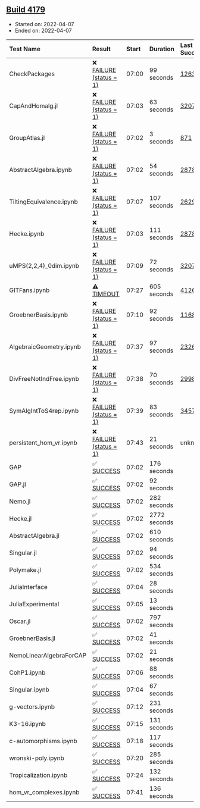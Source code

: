 ## [Build 4179](https://oscarci.mathematik.uni-kl.de/job/oscar-stable/4179/)

* Started on: 2022-04-07
* Ended on: 2022-04-07

| Test Name    | Result | Start | Duration | Last Success | First Failure |
|:-------------|:-------|:------|:---------|:-------------|:--------------|
| CheckPackages | ❌ [FAILURE (status = 1)](https://oscarci.mathematik.uni-kl.de/job/oscar-stable/4179/artifact/logs/build-4179/CheckPackages.log) | 07:00 | 99 seconds | [1263](https://oscarci.mathematik.uni-kl.de/job/oscar-stable/1263/) | [1264](https://oscarci.mathematik.uni-kl.de/job/oscar-stable/1264/) |
| CapAndHomalg.jl | ❌ [FAILURE (status = 1)](https://oscarci.mathematik.uni-kl.de/job/oscar-stable/4179/artifact/logs/build-4179/CapAndHomalg.jl.log) | 07:03 | 63 seconds | [3207](https://oscarci.mathematik.uni-kl.de/job/oscar-stable/3207/) | [3208](https://oscarci.mathematik.uni-kl.de/job/oscar-stable/3208/) |
| GroupAtlas.jl | ❌ [FAILURE (status = 1)](https://oscarci.mathematik.uni-kl.de/job/oscar-stable/4179/artifact/logs/build-4179/GroupAtlas.jl.log) | 07:02 | 3 seconds | [871](https://oscarci.mathematik.uni-kl.de/job/oscar-stable/871/) | [872](https://oscarci.mathematik.uni-kl.de/job/oscar-stable/872/) |
| AbstractAlgebra.ipynb | ❌ [FAILURE (status = 1)](https://oscarci.mathematik.uni-kl.de/job/oscar-stable/4179/artifact/logs/build-4179/AbstractAlgebra.ipynb.log) | 07:02 | 54 seconds | [2878](https://oscarci.mathematik.uni-kl.de/job/oscar-stable/2878/) | [2879](https://oscarci.mathematik.uni-kl.de/job/oscar-stable/2879/) |
| TiltingEquivalence.ipynb | ❌ [FAILURE (status = 1)](https://oscarci.mathematik.uni-kl.de/job/oscar-stable/4179/artifact/logs/build-4179/TiltingEquivalence.ipynb.log) | 07:07 | 107 seconds | [2629](https://oscarci.mathematik.uni-kl.de/job/oscar-stable/2629/) | [2630](https://oscarci.mathematik.uni-kl.de/job/oscar-stable/2630/) |
| Hecke.ipynb | ❌ [FAILURE (status = 1)](https://oscarci.mathematik.uni-kl.de/job/oscar-stable/4179/artifact/logs/build-4179/Hecke.ipynb.log) | 07:03 | 111 seconds | [2878](https://oscarci.mathematik.uni-kl.de/job/oscar-stable/2878/) | [2879](https://oscarci.mathematik.uni-kl.de/job/oscar-stable/2879/) |
| uMPS(2,2,4)_0dim.ipynb | ❌ [FAILURE (status = 1)](https://oscarci.mathematik.uni-kl.de/job/oscar-stable/4179/artifact/logs/build-4179/uMPS-2-2-4-_0dim.ipynb.log) | 07:09 | 72 seconds | [3207](https://oscarci.mathematik.uni-kl.de/job/oscar-stable/3207/) | [3208](https://oscarci.mathematik.uni-kl.de/job/oscar-stable/3208/) |
| GITFans.ipynb | ⚠ [TIMEOUT](https://oscarci.mathematik.uni-kl.de/job/oscar-stable/4179/artifact/logs/build-4179/GITFans.ipynb.log) | 07:27 | 605 seconds | [4126](https://oscarci.mathematik.uni-kl.de/job/oscar-stable/4126/) | [4127](https://oscarci.mathematik.uni-kl.de/job/oscar-stable/4127/) |
| GroebnerBasis.ipynb | ❌ [FAILURE (status = 1)](https://oscarci.mathematik.uni-kl.de/job/oscar-stable/4179/artifact/logs/build-4179/GroebnerBasis.ipynb.log) | 07:10 | 92 seconds | [1168](https://oscarci.mathematik.uni-kl.de/job/oscar-stable/1168/) | [1169](https://oscarci.mathematik.uni-kl.de/job/oscar-stable/1169/) |
| AlgebraicGeometry.ipynb | ❌ [FAILURE (status = 1)](https://oscarci.mathematik.uni-kl.de/job/oscar-stable/4179/artifact/logs/build-4179/AlgebraicGeometry.ipynb.log) | 07:37 | 97 seconds | [2326](https://oscarci.mathematik.uni-kl.de/job/oscar-stable/2326/) | [2327](https://oscarci.mathematik.uni-kl.de/job/oscar-stable/2327/) |
| DivFreeNotIndFree.ipynb | ❌ [FAILURE (status = 1)](https://oscarci.mathematik.uni-kl.de/job/oscar-stable/4179/artifact/logs/build-4179/DivFreeNotIndFree.ipynb.log) | 07:38 | 70 seconds | [2998](https://oscarci.mathematik.uni-kl.de/job/oscar-stable/2998/) | [2999](https://oscarci.mathematik.uni-kl.de/job/oscar-stable/2999/) |
| SymAlgIntToS4rep.ipynb | ❌ [FAILURE (status = 1)](https://oscarci.mathematik.uni-kl.de/job/oscar-stable/4179/artifact/logs/build-4179/SymAlgIntToS4rep.ipynb.log) | 07:39 | 83 seconds | [3457](https://oscarci.mathematik.uni-kl.de/job/oscar-stable/3457/) | [3458](https://oscarci.mathematik.uni-kl.de/job/oscar-stable/3458/) |
| persistent_hom_vr.ipynb | ❌ [FAILURE (status = 1)](https://oscarci.mathematik.uni-kl.de/job/oscar-stable/4179/artifact/logs/build-4179/persistent_hom_vr.ipynb.log) | 07:43 | 21 seconds | unknown | unknown |
| GAP | ✅ [SUCCESS](https://oscarci.mathematik.uni-kl.de/job/oscar-stable/4179/artifact/logs/build-4179/GAP.log) | 07:02 | 176 seconds |  |  |
| GAP.jl | ✅ [SUCCESS](https://oscarci.mathematik.uni-kl.de/job/oscar-stable/4179/artifact/logs/build-4179/GAP.jl.log) | 07:02 | 92 seconds |  |  |
| Nemo.jl | ✅ [SUCCESS](https://oscarci.mathematik.uni-kl.de/job/oscar-stable/4179/artifact/logs/build-4179/Nemo.jl.log) | 07:02 | 282 seconds |  |  |
| Hecke.jl | ✅ [SUCCESS](https://oscarci.mathematik.uni-kl.de/job/oscar-stable/4179/artifact/logs/build-4179/Hecke.jl.log) | 07:02 | 2772 seconds |  |  |
| AbstractAlgebra.jl | ✅ [SUCCESS](https://oscarci.mathematik.uni-kl.de/job/oscar-stable/4179/artifact/logs/build-4179/AbstractAlgebra.jl.log) | 07:02 | 610 seconds |  |  |
| Singular.jl | ✅ [SUCCESS](https://oscarci.mathematik.uni-kl.de/job/oscar-stable/4179/artifact/logs/build-4179/Singular.jl.log) | 07:02 | 94 seconds |  |  |
| Polymake.jl | ✅ [SUCCESS](https://oscarci.mathematik.uni-kl.de/job/oscar-stable/4179/artifact/logs/build-4179/Polymake.jl.log) | 07:02 | 534 seconds |  |  |
| JuliaInterface | ✅ [SUCCESS](https://oscarci.mathematik.uni-kl.de/job/oscar-stable/4179/artifact/logs/build-4179/JuliaInterface.log) | 07:04 | 28 seconds |  |  |
| JuliaExperimental | ✅ [SUCCESS](https://oscarci.mathematik.uni-kl.de/job/oscar-stable/4179/artifact/logs/build-4179/JuliaExperimental.log) | 07:05 | 13 seconds |  |  |
| Oscar.jl | ✅ [SUCCESS](https://oscarci.mathematik.uni-kl.de/job/oscar-stable/4179/artifact/logs/build-4179/Oscar.jl.log) | 07:02 | 797 seconds |  |  |
| GroebnerBasis.jl | ✅ [SUCCESS](https://oscarci.mathematik.uni-kl.de/job/oscar-stable/4179/artifact/logs/build-4179/GroebnerBasis.jl.log) | 07:02 | 41 seconds |  |  |
| NemoLinearAlgebraForCAP | ✅ [SUCCESS](https://oscarci.mathematik.uni-kl.de/job/oscar-stable/4179/artifact/logs/build-4179/NemoLinearAlgebraForCAP.log) | 07:02 | 21 seconds |  |  |
| CohP1.ipynb | ✅ [SUCCESS](https://oscarci.mathematik.uni-kl.de/job/oscar-stable/4179/artifact/logs/build-4179/CohP1.ipynb.log) | 07:06 | 88 seconds |  |  |
| Singular.ipynb | ✅ [SUCCESS](https://oscarci.mathematik.uni-kl.de/job/oscar-stable/4179/artifact/logs/build-4179/Singular.ipynb.log) | 07:04 | 67 seconds |  |  |
| g-vectors.ipynb | ✅ [SUCCESS](https://oscarci.mathematik.uni-kl.de/job/oscar-stable/4179/artifact/logs/build-4179/g-vectors.ipynb.log) | 07:12 | 231 seconds |  |  |
| K3-16.ipynb | ✅ [SUCCESS](https://oscarci.mathematik.uni-kl.de/job/oscar-stable/4179/artifact/logs/build-4179/K3-16.ipynb.log) | 07:15 | 131 seconds |  |  |
| c-automorphisms.ipynb | ✅ [SUCCESS](https://oscarci.mathematik.uni-kl.de/job/oscar-stable/4179/artifact/logs/build-4179/c-automorphisms.ipynb.log) | 07:18 | 117 seconds |  |  |
| wronski-poly.ipynb | ✅ [SUCCESS](https://oscarci.mathematik.uni-kl.de/job/oscar-stable/4179/artifact/logs/build-4179/wronski-poly.ipynb.log) | 07:20 | 285 seconds |  |  |
| Tropicalization.ipynb | ✅ [SUCCESS](https://oscarci.mathematik.uni-kl.de/job/oscar-stable/4179/artifact/logs/build-4179/Tropicalization.ipynb.log) | 07:24 | 132 seconds |  |  |
| hom_vr_complexes.ipynb | ✅ [SUCCESS](https://oscarci.mathematik.uni-kl.de/job/oscar-stable/4179/artifact/logs/build-4179/hom_vr_complexes.ipynb.log) | 07:41 | 136 seconds |  |  |
